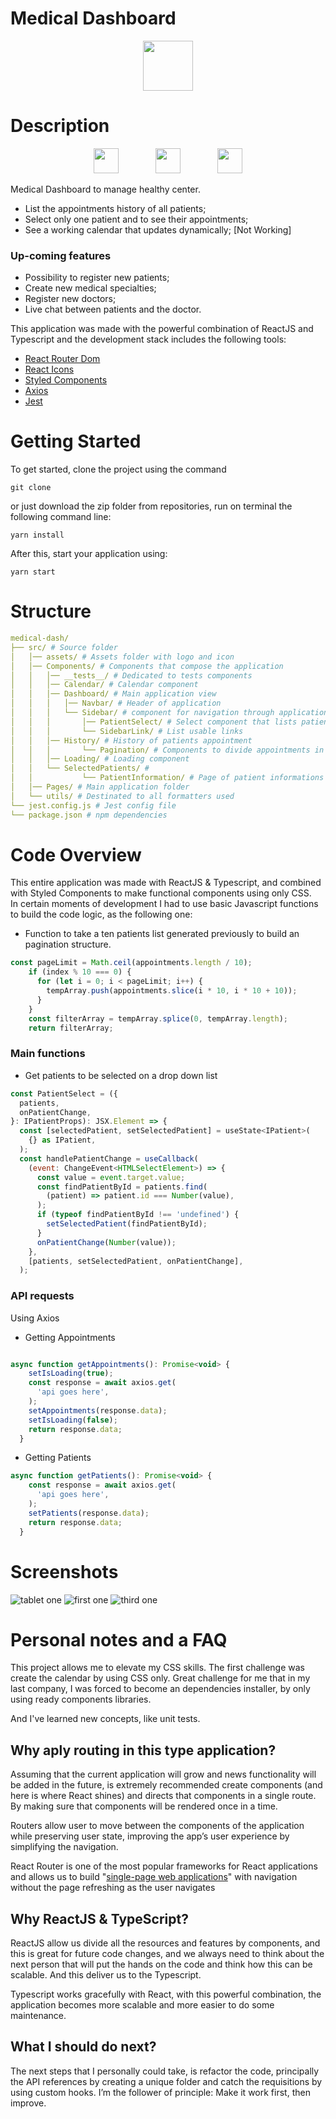 # Medical Dashboard
<p align="center">
  <img height="80" src="./src/assets/images/logo.png"/>
  </br>
</p>

# Description
  <p align="center">
      <img height="40" src="https://raw.githubusercontent.com/devicons/devicon/master/icons/javascript/javascript-original.svg">
    &nbsp;&nbsp;&nbsp;&nbsp;&nbsp;&nbsp;&nbsp;&nbsp;&nbsp;&nbsp;&nbsp;&nbsp;&nbsp;
    <img height="40" src="https://raw.githubusercontent.com/devicons/devicon/master/icons/react/react-original.svg">
     &nbsp;&nbsp;&nbsp;&nbsp;&nbsp;&nbsp;&nbsp;&nbsp;&nbsp;&nbsp;&nbsp;&nbsp;&nbsp;
    <img height="40" src="https://raw.githubusercontent.com/devicons/devicon/master/icons/typescript/typescript-original.svg">
  </p>

Medical Dashboard to manage healthy center.

- List the appointments history of all patients;
- Select only one patient and to see their appointments;
- See a working calendar that updates dynamically; [Not Working]

### Up-coming features
- Possibility to register new patients;
- Create new medical specialties;
- Register new doctors;
- Live chat between patients and the doctor.

This application was made with the powerful combination of ReactJS and Typescript and the development stack includes the following tools:

- [React Router Dom](https://v5.reactrouter.com/web/guides/quick-start)
- [React Icons](https://react-icons.github.io/react-icons/)
- [Styled Components](https://styled-components.com)
- [Axios](https://axios-http.com/ptbr/docs/intro)
- [Jest](https://jestjs.io/pt-BR/)

# Getting Started
To get started, clone the project using the command
```
git clone
``` 
or just download the zip folder from repositories, run on terminal the following command line:

```
yarn install
``` 

After this, start your application using:

```
yarn start
```

# Structure

```yaml
medical-dash/
├── src/ # Source folder
│	│── assets/ # Assets folder with logo and icon
│	│── Components/ # Components that compose the application
│	│	│── __tests__/ # Dedicated to tests components
│	│	│── Calendar/ # Calendar component
│	│	│── Dashboard/ # Main application view
│	│  	│	│── Navbar/ # Header of application
│	│  	│	└── Sidebar/ # component for navigation through application
│	│  	│		│── PatientSelect/ # Select component that lists patients
│	│  	│		└── SidebarLink/ # List usable links 
│	│	│── History/ # History of patients appointment  
│	│  	│		└── Pagination/ # Components to divide appointments in lists of ten 
│	│	│── Loading/ # Loading component 
│	│	└── SelectedPatients/ # 
│	│  			└── PatientInformation/	# Page of patient informations 
│	│── Pages/ # Main application folder
│	└── utils/ # Destinated to all formatters used
└── jest.config.js # Jest config file
└── package.json # npm dependencies
```

# Code Overview

This entire application was made with ReactJS & Typescript, and combined with Styled Components to make functional components using only CSS.
</br> 
In certain moments of development I had to use basic Javascript functions to build the code logic, as the following one:

- Function to take a ten patients list generated previously to build an pagination structure.
```javascript
const pageLimit = Math.ceil(appointments.length / 10);
    if (index % 10 === 0) {
      for (let i = 0; i < pageLimit; i++) {
        tempArray.push(appointments.slice(i * 10, i * 10 + 10));
      }
    }
    const filterArray = tempArray.splice(0, tempArray.length);
    return filterArray;
```


### Main functions

- Get patients to be selected on a drop down list
```javascript
const PatientSelect = ({
  patients,
  onPatientChange,
}: IPatientProps): JSX.Element => {
  const [selectedPatient, setSelectedPatient] = useState<IPatient>(
    {} as IPatient,
  );
  const handlePatientChange = useCallback(
    (event: ChangeEvent<HTMLSelectElement>) => {
      const value = event.target.value;
      const findPatientById = patients.find(
        (patient) => patient.id === Number(value),
      );
      if (typeof findPatientById !== 'undefined') {
        setSelectedPatient(findPatientById);
      }
      onPatientChange(Number(value));
    },
    [patients, setSelectedPatient, onPatientChange],
  );
```

### API requests
Using Axios

- Getting Appointments
```typescript

```

```javascript
async function getAppointments(): Promise<void> {
    setIsLoading(true);
    const response = await axios.get(
      'api goes here',
    );
    setAppointments(response.data);
    setIsLoading(false);
    return response.data;
  }
```

- Getting Patients

```javascript
async function getPatients(): Promise<void> {
    const response = await axios.get(
      'api goes here',
    );
    setPatients(response.data);
    return response.data;
  }
```

# Screenshots

![tablet one](./src/assets/screenshots/tablet-1.png)
![first one](./src/assets/screenshots/hisotry-3.png)
![third one](./src/assets/screenshots/history-1.png)

# Personal notes and a FAQ

This project allows me to elevate my CSS skills. The first challenge was create the calendar by using CSS only. Great challenge for me that in my last company, I was forced to become an dependencies installer, by only using ready components libraries.

And I've learned new concepts, like unit tests.

## Why aply routing in this type application?

Assuming that the current application will grow and news functionality will be added in the future, is extremely recommended create components (and here is where React shines) and directs that components in a single route. By making sure that components will be rendered once in a time.

Routers allow user to move between the components of the application while preserving user state, improving the app’s user experience by simplifying the navigation.

React Router is one of the most popular frameworks for React applications and allows us to build "[single-page web applications](https://www.split.io/blog/react-router-feature-flags/)" with navigation without the page refreshing as the user navigates

## Why ReactJS & TypeScript?

ReactJS allow us divide all the resources and features by components, and this is great for future code changes, and we always need to think about the next person that will put the hands on the code and think how this can be scalable. And this deliver us to the Typescript.

Typescript works gracefully with React, with this powerful combination, the application becomes more scalable and more easier to do some maintenance.

## What I should do next?

The next steps that I personally could take, is refactor the code, principally the API references by creating a unique folder and catch the requisitions by using custom hooks. I’m the follower of principle: Make it work first, then improve.

